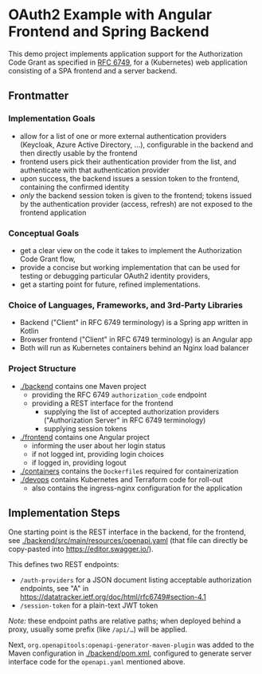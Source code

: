 # OAuth2 Example with Angular Frontend and Spring Backend

This demo project implements application support for the Authorization
Code Grant as specified in [RFC 6749](https://datatracker.ietf.org/doc/html/rfc6749#section-4.1),
for a (Kubernetes) web application consisting of a SPA frontend and a server backend.


## Frontmatter

### Implementation Goals

- allow for a list of one or more external authentication providers
  (Keycloak, Azure Active Directory, …), configurable in the backend
  and then directly usable by the frontend
- frontend users pick their authentication provider from the list,
  and authenticate with that authentication provider
- upon success, the backend issues a session token to the frontend,
  containing the confirmed identity
- _only_ the backend session token is given to the frontend; tokens
  issued by the authentication provider (access, refresh) are not
  exposed to the frontend application


### Conceptual Goals

- get a clear view on the code it takes to implement the Authorization Code Grant flow,
- provide a concise but working implementation that can be used for testing or debugging particular OAuth2 identity providers,
- get a starting point for future, refined implementations.


### Choice of Languages, Frameworks, and 3rd-Party Libraries

- Backend ("Client" in RFC 6749 terminology) is a Spring app written in Kotlin
- Browser frontend ("Client" in RFC 6749 terminology) is an Angular app
- Both will run as Kubernetes containers behind an Nginx load balancer


### Project Structure

- [./backend](./backend) contains one Maven project
  - providing the RFC 6749 `authorization_code` endpoint
  - providing a REST interface for the frontend
    - supplying the list of accepted authorization providers ("Authorization Server" in RFC 6749 terminology)
    - supplying session tokens
- [./frontend](./frontend) contains one Angular project
  - informing the user about her login status
  - if not logged int, providing login choices
  - if logged in, providing logout
- [./containers](./containers) contains the `Dockerfile`s required for containerization
- [./devops](./devops) contains Kubernetes and Terraform code for roll-out
  - also contains the ingress-nginx configuration for the application


## Implementation Steps

One starting point is the REST interface in the backend, for the frontend, see
[./backend/src/main/resources/openapi.yaml](./backend/src/main/resources/openapi.yaml)
(that file can directly be copy-pasted into <https://editor.swagger.io/>).

This defines two REST endpoints:

- `/auth-providers` for a JSON document listing acceptable authorization endpoints,
  see "A" in <https://datatracker.ietf.org/doc/html/rfc6749#section-4.1>
- `/session-token` for a plain-text JWT token

_Note:_ these endpoint paths are relative paths; when deployed behind a proxy,
usually some prefix (like `/api/…`) will be applied.

Next, `org.openapitools:openapi-generator-maven-plugin` was added to the Maven configuration
in [./backend/pom.xml](./backend/pom.xml), configured to generate server interface code for
the `openapi.yaml` mentioned above.
